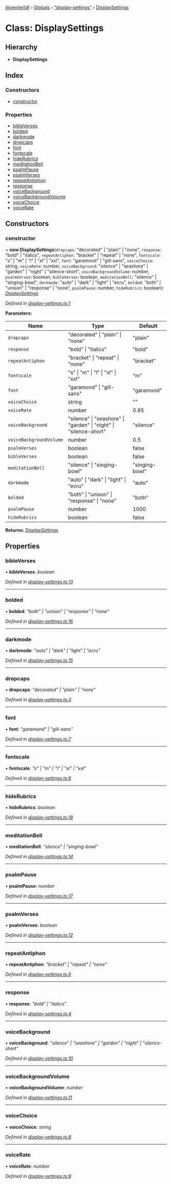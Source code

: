 [@venite/ldf](../README.md) › [Globals](../globals.md) › ["display-settings"](../modules/_display_settings_.md) › [DisplaySettings](_display_settings_.displaysettings.md)

# Class: DisplaySettings

## Hierarchy

* **DisplaySettings**

## Index

### Constructors

* [constructor](_display_settings_.displaysettings.md#constructor)

### Properties

* [bibleVerses](_display_settings_.displaysettings.md#bibleverses)
* [bolded](_display_settings_.displaysettings.md#bolded)
* [darkmode](_display_settings_.displaysettings.md#darkmode)
* [dropcaps](_display_settings_.displaysettings.md#dropcaps)
* [font](_display_settings_.displaysettings.md#font)
* [fontscale](_display_settings_.displaysettings.md#fontscale)
* [hideRubrics](_display_settings_.displaysettings.md#hiderubrics)
* [meditationBell](_display_settings_.displaysettings.md#meditationbell)
* [psalmPause](_display_settings_.displaysettings.md#psalmpause)
* [psalmVerses](_display_settings_.displaysettings.md#psalmverses)
* [repeatAntiphon](_display_settings_.displaysettings.md#repeatantiphon)
* [response](_display_settings_.displaysettings.md#response)
* [voiceBackground](_display_settings_.displaysettings.md#voicebackground)
* [voiceBackgroundVolume](_display_settings_.displaysettings.md#voicebackgroundvolume)
* [voiceChoice](_display_settings_.displaysettings.md#voicechoice)
* [voiceRate](_display_settings_.displaysettings.md#voicerate)

## Constructors

###  constructor

\+ **new DisplaySettings**(`dropcaps`: "decorated" | "plain" | "none", `response`: "bold" | "italics", `repeatAntiphon`: "bracket" | "repeat" | "none", `fontscale`: "s" | "m" | "l" | "xl" | "xxl", `font`: "garamond" | "gill-sans", `voiceChoice`: string, `voiceRate`: number, `voiceBackground`: "silence" | "seashore" | "garden" | "night" | "silence-short", `voiceBackgroundVolume`: number, `psalmVerses`: boolean, `bibleVerses`: boolean, `meditationBell`: "silence" | "singing-bowl", `darkmode`: "auto" | "dark" | "light" | "ecru", `bolded`: "both" | "unison" | "response" | "none", `psalmPause`: number, `hideRubrics`: boolean): *[DisplaySettings](_display_settings_.displaysettings.md)*

*Defined in [display-settings.ts:1](https://github.com/gbj/venite/blob/94a92f56/ldf/src/display-settings.ts#L1)*

**Parameters:**

Name | Type | Default |
------ | ------ | ------ |
`dropcaps` | "decorated" &#124; "plain" &#124; "none" | "plain" |
`response` | "bold" &#124; "italics" | "bold" |
`repeatAntiphon` | "bracket" &#124; "repeat" &#124; "none" | "bracket" |
`fontscale` | "s" &#124; "m" &#124; "l" &#124; "xl" &#124; "xxl" | "m" |
`font` | "garamond" &#124; "gill-sans" | "garamond" |
`voiceChoice` | string | "" |
`voiceRate` | number | 0.85 |
`voiceBackground` | "silence" &#124; "seashore" &#124; "garden" &#124; "night" &#124; "silence-short" | "silence" |
`voiceBackgroundVolume` | number | 0.5 |
`psalmVerses` | boolean | false |
`bibleVerses` | boolean | false |
`meditationBell` | "silence" &#124; "singing-bowl" | "singing-bowl" |
`darkmode` | "auto" &#124; "dark" &#124; "light" &#124; "ecru" | "auto" |
`bolded` | "both" &#124; "unison" &#124; "response" &#124; "none" | "both" |
`psalmPause` | number | 1000 |
`hideRubrics` | boolean | false |

**Returns:** *[DisplaySettings](_display_settings_.displaysettings.md)*

## Properties

###  bibleVerses

• **bibleVerses**: *boolean*

*Defined in [display-settings.ts:13](https://github.com/gbj/venite/blob/94a92f56/ldf/src/display-settings.ts#L13)*

___

###  bolded

• **bolded**: *"both" | "unison" | "response" | "none"*

*Defined in [display-settings.ts:16](https://github.com/gbj/venite/blob/94a92f56/ldf/src/display-settings.ts#L16)*

___

###  darkmode

• **darkmode**: *"auto" | "dark" | "light" | "ecru"*

*Defined in [display-settings.ts:15](https://github.com/gbj/venite/blob/94a92f56/ldf/src/display-settings.ts#L15)*

___

###  dropcaps

• **dropcaps**: *"decorated" | "plain" | "none"*

*Defined in [display-settings.ts:3](https://github.com/gbj/venite/blob/94a92f56/ldf/src/display-settings.ts#L3)*

___

###  font

• **font**: *"garamond" | "gill-sans"*

*Defined in [display-settings.ts:7](https://github.com/gbj/venite/blob/94a92f56/ldf/src/display-settings.ts#L7)*

___

###  fontscale

• **fontscale**: *"s" | "m" | "l" | "xl" | "xxl"*

*Defined in [display-settings.ts:6](https://github.com/gbj/venite/blob/94a92f56/ldf/src/display-settings.ts#L6)*

___

###  hideRubrics

• **hideRubrics**: *boolean*

*Defined in [display-settings.ts:18](https://github.com/gbj/venite/blob/94a92f56/ldf/src/display-settings.ts#L18)*

___

###  meditationBell

• **meditationBell**: *"silence" | "singing-bowl"*

*Defined in [display-settings.ts:14](https://github.com/gbj/venite/blob/94a92f56/ldf/src/display-settings.ts#L14)*

___

###  psalmPause

• **psalmPause**: *number*

*Defined in [display-settings.ts:17](https://github.com/gbj/venite/blob/94a92f56/ldf/src/display-settings.ts#L17)*

___

###  psalmVerses

• **psalmVerses**: *boolean*

*Defined in [display-settings.ts:12](https://github.com/gbj/venite/blob/94a92f56/ldf/src/display-settings.ts#L12)*

___

###  repeatAntiphon

• **repeatAntiphon**: *"bracket" | "repeat" | "none"*

*Defined in [display-settings.ts:5](https://github.com/gbj/venite/blob/94a92f56/ldf/src/display-settings.ts#L5)*

___

###  response

• **response**: *"bold" | "italics"*

*Defined in [display-settings.ts:4](https://github.com/gbj/venite/blob/94a92f56/ldf/src/display-settings.ts#L4)*

___

###  voiceBackground

• **voiceBackground**: *"silence" | "seashore" | "garden" | "night" | "silence-short"*

*Defined in [display-settings.ts:10](https://github.com/gbj/venite/blob/94a92f56/ldf/src/display-settings.ts#L10)*

___

###  voiceBackgroundVolume

• **voiceBackgroundVolume**: *number*

*Defined in [display-settings.ts:11](https://github.com/gbj/venite/blob/94a92f56/ldf/src/display-settings.ts#L11)*

___

###  voiceChoice

• **voiceChoice**: *string*

*Defined in [display-settings.ts:8](https://github.com/gbj/venite/blob/94a92f56/ldf/src/display-settings.ts#L8)*

___

###  voiceRate

• **voiceRate**: *number*

*Defined in [display-settings.ts:9](https://github.com/gbj/venite/blob/94a92f56/ldf/src/display-settings.ts#L9)*
